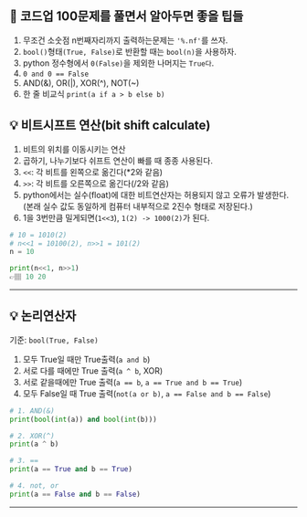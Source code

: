 ## 📍 코드업 100문제를 풀면서 알아두면 좋을 팁들
1. 무조건 소숫점 n번째자리까지 출력하는문제는 `'%.nf'`를 쓰자.
2. `bool()`형태`(True, False)`로 반환할 때는 `bool(n)`을 사용하자.
3. python 정수형에서 `0(False)`을 제외한 나머지는 `True다`.
4. `0 and 0 == False`
5. AND(&), OR(|), XOR(^), NOT(~)
6. 한 줄 비교식 `print(a if a > b else b)`


## 💡 비트시프트 연산(bit shift calculate)
1. 비트의 위치를 이동시키는 연산
2. 곱하기, 나누기보다 쉬프트 연산이 빠를 때 종종 사용된다.
3. ` << `: 각 비트를 왼쪽으로 옮긴다(*2와 같음)
4. ` >> `: 각 비트를 오른쪽으로 옮긴다(/2와 같음)
5. python에서는 실수(float)에 대한 비트연산자는 허용되지 않고 오류가 발생한다.(본래 실수 값도 동일하게 컴퓨터 내부적으로 2진수 형태로 저장된다.)
6. 1을 3번만큼 밀게되면(`1<<3`), `1(2) -> 1000(2)`가 된다.

```python
# 10 = 1010(2)
# n<<1 = 10100(2), n>>1 = 101(2)
n = 10

print(n<<1, n>>1)
👉🏽 10 20
```

---
## 💡 논리연산자
기준: `bool(True, False)`

1. 모두 True일 때만 True출력(`a and b`)
2. 서로 다를 때에만 True 출력(`a ^ b`, XOR)
3. 서로 같을때에만 True 출력(`a == b`, `a == True and b == True`)
4. 모두 False일 때 True 출력(`not(a or b)`, `a == False and b == False`)

```python
# 1. AND(&)
print(bool(int(a)) and bool(int(b)))

# 2. XOR(^)
print(a ^ b)

# 3. ==
print(a == True and b == True)

# 4. not, or
print(a == False and b == False)
```

---




